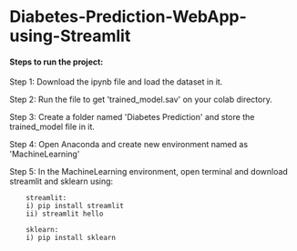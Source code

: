 # Diabetes-Prediction-WebApp-using-Streamlit

#### Steps to run the project:

Step 1: Download the ipynb file and load the dataset in it.

Step 2: Run the file to get 'trained_model.sav' on your colab directory.

Step 3: Create a folder named 'Diabetes Prediction' and store the trained_model file in it.

Step 4: Open Anaconda and create new environment named as 'MachineLearning'

Step 5: In the MachineLearning environment, open terminal and download streamlit and sklearn using:

        streamlit:
        i) pip install streamlit
        ii) streamlit hello
        
        sklearn:
        i) pip install sklearn
